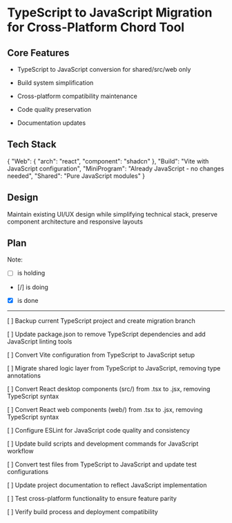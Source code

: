 # TypeScript to JavaScript Migration for Cross-Platform Chord Tool

## Core Features

- TypeScript to JavaScript conversion for shared/src/web only

- Build system simplification

- Cross-platform compatibility maintenance

- Code quality preservation

- Documentation updates

## Tech Stack

{
  "Web": {
    "arch": "react",
    "component": "shadcn"
  },
  "Build": "Vite with JavaScript configuration",
  "MiniProgram": "Already JavaScript - no changes needed",
  "Shared": "Pure JavaScript modules"
}

## Design

Maintain existing UI/UX design while simplifying technical stack, preserve component architecture and responsive layouts

## Plan

Note: 

- [ ] is holding
- [/] is doing
- [X] is done

---

[ ] Backup current TypeScript project and create migration branch

[ ] Update package.json to remove TypeScript dependencies and add JavaScript linting tools

[ ] Convert Vite configuration from TypeScript to JavaScript setup

[ ] Migrate shared logic layer from TypeScript to JavaScript, removing type annotations

[ ] Convert React desktop components (src/) from .tsx to .jsx, removing TypeScript syntax

[ ] Convert React web components (web/) from .tsx to .jsx, removing TypeScript syntax

[ ] Configure ESLint for JavaScript code quality and consistency

[ ] Update build scripts and development commands for JavaScript workflow

[ ] Convert test files from TypeScript to JavaScript and update test configurations

[ ] Update project documentation to reflect JavaScript implementation

[ ] Test cross-platform functionality to ensure feature parity

[ ] Verify build process and deployment compatibility
